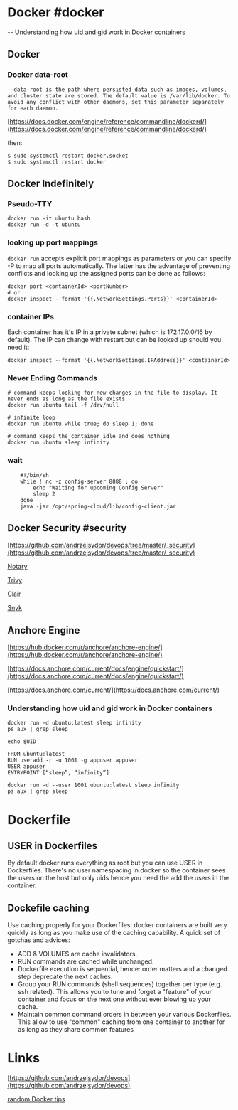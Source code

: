 
# Docker #docker

-- Understanding how uid and gid work in Docker containers

## Docker

### Docker data-root

```
--data-root is the path where persisted data such as images, volumes, and cluster state are stored. The default value is /var/lib/docker. To avoid any conflict with other daemons, set this parameter separately for each daemon.
```

[https://docs.docker.com/engine/reference/commandline/dockerd/](https://docs.docker.com/engine/reference/commandline/dockerd/)

then:
```
$ sudo systemctl restart docker.socket 
$ sudo systemctl restart docker
```

## Docker Indefinitely

### Pseudo-TTY

```
docker run -it ubuntu bash
docker run -d -t ubuntu
```

### looking up port mappings

`docker run` accepts explicit port mappings as parameters or you can specify -P to map all ports automatically. The latter has the advantage of preventing conflicts and looking up the assigned ports can be done as follows:
 
 ```
docker port <containerId> <portNumber>
# or
docker inspect --format '{{.NetworkSettings.Ports}}' <containerId>
```

### container IPs

Each container has it's IP in a private subnet (which is 172.17.0.0/16 by default). 
The IP can change with restart but can be looked up should you need it:

```
docker inspect --format '{{.NetworkSettings.IPAddress}}' <containerId>
```

### Never Ending Commands

```
# command keeps looking for new changes in the file to display. It never ends as long as the file exists
docker run ubuntu tail -f /dev/null

# infinite loop
docker run ubuntu while true; do sleep 1; done

# command keeps the container idle and does nothing
docker run ubuntu sleep infinity
```

### wait

```
	#!/bin/sh
	while ! nc -z config-server 8888 ; do
	    echo "Waiting for upcoming Config Server"
	    sleep 2
	done
	java -jar /opt/spring-cloud/lib/config-client.jar
```

## Docker Security #security

[https://github.com/andrzejsydor/devops/tree/master/_security](https://github.com/andrzejsydor/devops/tree/master/_security)

[Notary](https://github.com/theupdateframework/notary)

[Trivy](https://github.com/aquasecurity/trivy)

[Clair](https://github.com/quay/clair)

[Snyk](https://snyk.io/product/container-vulnerability-management/)

## Anchore Engine

[https://hub.docker.com/r/anchore/anchore-engine/](https://hub.docker.com/r/anchore/anchore-engine/)

[https://docs.anchore.com/current/docs/engine/quickstart/](https://docs.anchore.com/current/docs/engine/quickstart/)

[https://docs.anchore.com/current/](https://docs.anchore.com/current/)


### Understanding how uid and gid work in Docker containers

```
docker run -d ubuntu:latest sleep infinity
ps aux | grep sleep
```

```
echo $UID
```

```
FROM ubuntu:latest
RUN useradd -r -u 1001 -g appuser appuser
USER appuser
ENTRYPOINT [“sleep”, “infinity”]
```

```
docker run -d --user 1001 ubuntu:latest sleep infinity
ps aux | grep sleep
```

# Dockerfile

## USER in Dockerfiles

By default docker runs everything as root but you can use USER in Dockerfiles. There's no user namespacing in docker so the container sees the users on the host but only uids hence you need the add the users in the container.

## Dockefile caching

Use caching properly for your Dockerfiles: docker containers are built very quickly as long as you make use of the caching capability. A quick set of gotchas and advices:
- ADD & VOLUMES are cache invalidators.
- RUN commands are cached while unchanged.
- Dockerfile execution is sequential, hence: order matters and a changed step deprecate the next caches.
- Group your RUN commands (shell sequences) together per type (e.g. ssh related). This allows you to tune and forget a "feature" of your container and focus on the next one without ever blowing up your cache.
- Maintain common command orders in between your various Dockerfiles. This allow to use "common" caching from one container to another for as long as they share common features

# Links

[https://github.com/andrzejsydor/devops](https://github.com/andrzejsydor/devops)

[random Docker tips](https://csabapalfi.github.io/random-docker-tips/)
